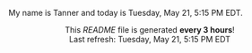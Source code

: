 My name is Tanner and today is Tuesday, May 21, 5:15 PM EDT.

<p align="center">This <i>README</i> file is generated <b>every 3 hours</b>!</br>Last refresh: Tuesday, May 21, 5:15 PM EDT<br /></p>
